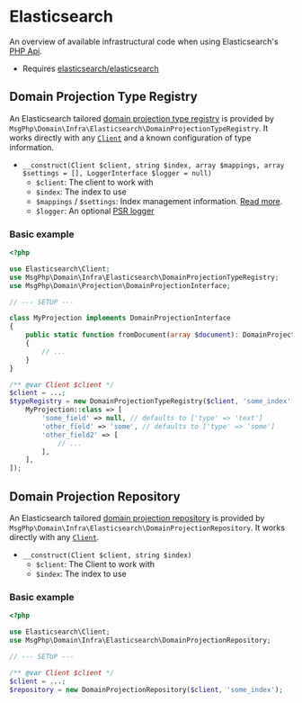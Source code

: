 # Elasticsearch

An overview of available infrastructural code when using Elasticsearch's [PHP Api][elasticsearch-project].

- Requires [elasticsearch/elasticsearch]

## Domain Projection Type Registry

An Elasticsearch tailored [domain projection type registry](../projection/type-registry.md) is provided by `MsgPhp\Domain\Infra\Elasticsearch\DomainProjectionTypeRegistry`.
It works directly with any [`Client`][api-client] and a known configuration of type information.

- `__construct(Client $client, string $index, array $mappings, array $settings = [], LoggerInterface $logger = null)`
    - `$client`: The client to work with
    - `$index`: The index to use
    - `$mappings` / `$settings`: Index management information. [Read more][index management].
    - `$logger`: An optional [PSR logger]

### Basic example

```php
<?php

use Elasticsearch\Client;
use MsgPhp\Domain\Infra\Elasticsearch\DomainProjectionTypeRegistry;
use MsgPhp\Domain\Projection\DomainProjectionInterface;

// --- SETUP ---

class MyProjection implements DomainProjectionInterface
{
    public static function fromDocument(array $document): DomainProjectionInterface
    {
        // ...
    }
}

/** @var Client $client */
$client = ...;
$typeRegistry = new DomainProjectionTypeRegistry($client, 'some_index', [
    MyProjection::class => [
        'some_field' => null, // defaults to ['type' => 'text']
        'other_field' => 'some', // defaults to ['type' => 'some']
        'other_field2' => [
            // ...
        ],
    ],
]);
```

## Domain Projection Repository

An Elasticsearch tailored [domain projection repository](../projection/repositories.md) is provided by `MsgPhp\Domain\Infra\Elasticsearch\DomainProjectionRepository`.
It works directly with any [`Client`][api-client].

- `__construct(Client $client, string $index)`
    - `$client`: The Client to work with
    - `$index`: The index to use

### Basic example

```php
<?php

use Elasticsearch\Client;
use MsgPhp\Domain\Infra\Elasticsearch\DomainProjectionRepository;

// --- SETUP ---

/** @var Client $client */
$client = ...;
$repository = new DomainProjectionRepository($client, 'some_index');
```

[elasticsearch-project]: https://www.elastic.co/guide/en/elasticsearch/client/php-api/current/index.html
[elasticsearch/elasticsearch]: https://packagist.org/packages/elasticsearch/elasticsearch
[index management]: https://www.elastic.co/guide/en/elasticsearch/client/php-api/current/_index_management_operations.html
[api-client]: https://www.elastic.co/guide/en/elasticsearch/client/php-api/current/ElasticsearchPHP_Endpoints.html#Elasticsearch_Client
[PSR logger]: https://www.php-fig.org/psr/psr-3/
